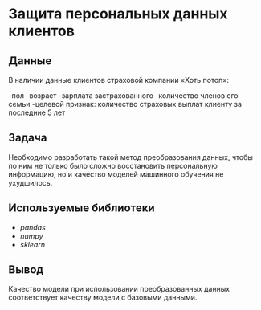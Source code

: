 # Защита персональных данных клиентов


## Данные

В наличии данные клиентов страховой компании «Хоть потоп»:

-пол
-возраст
-зарплата застрахованного
-количество членов его семьи
-целевой признак: количество страховых выплат клиенту за последние 5 лет

## Задача

 Необходимо разработать такой метод преобразования данных, чтобы по ним не только было сложно восстановить персональную информацию, но и качество моделей машинного обучения не ухудшилось.
## Используемые библиотеки
- *pandas*
- *numpy*
- *sklearn*

## Вывод

Качество модели при использовании преобразованных данных соответствует качеству модели с базовыми данными.

